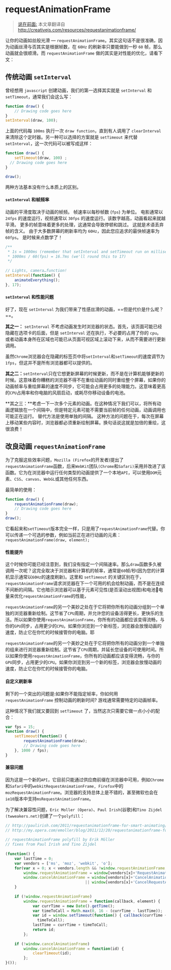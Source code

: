 # requestAnimationFrame

> [说在前面:]() 本文章翻译自 http://creativejs.com/resources/requestanimationframe/ 

让你的动画如丝般光滑 — `requestAnimationFrame`。其实这句话不是很准确，因为动画丝滑与否其实是根据帧数，在 `60Hz` 的刷新率只要能做到一秒 `60` 帧，那么动画就会很顺滑。而 `requestAnimationFrame` 做的其实是对性能的优化，请看下文：

## 传统动画 `setInterval`

曾经想用 `javascript` 创建动画，我们的第一选择其实就是 `setInterval` 和 `setTimeout`，通常我们会这么写：

```js
function draw() {
    // Drawing code goes here
}
setInterval(draw, 100);
```

上面的代码每 `100ms` 执行一次 `draw function`，直到有人调用了 `clearInterval` 来清除这个定时器。另一种可以选择的方案就是 `setTimeout` 来代替 `setInterval`，这一次代码可以被写成这样：

```js
function draw() {
	setTimeout(draw, 100) ;
  // Drawing code goes here
}

draw();
```

两种方法基本没有什么本质上的区别。

#### `setInterval` 和帧频率

动画的平滑度取决于动画的帧频。 帧速率以每秒帧数 (`fps`) 为单位。 电影通常以 `24fps` 的速度运行，视频通常以 `30fps` 的速度运行。该数字越高，动画看起来就越平滑。 更多的帧意味着更多的处理，这通常会导致停顿和跳过。 这就是术语丢弃帧的含义。 由于大多数屏幕的刷新率均为 `60Hz`，因此您应追求的最快帧速率为 `60fps`。 是时候来点数学了！

```js
/**
 * 1s = 1000ms (remember that setInterval and setTimeout run on milliseconds)
 * 1000ms / 60(fps) = 16.7ms (we'll round this to 17)
 */
 
// Lights, camera…function!
setInterval(function() {
    animateEverything();
}, 17);
```

#### `setInterval` 和性能问题

好了，现在 `setInterval` 为我们带来了性感丝滑的动画，==但是代价是什么呢？==。

**其之一：** `setInterval` 不考虑动画发生时浏览器的状态。首先，该页面可能已经隐藏在选项卡的后面，但是 `setInterval` 还在执行，不必要的占用了你的 `cpu`。或者动画本身所在区域也可能已从页面可视区域上滚动下来，从而不需要进行更新调用。

虽然`Chrome`浏览器会在隐藏的标签页中将`setInterval`和`setTimeout`的速度调节为`1fps`，但这并不是所有浏览器都可以提供的。

**其之二：**`setInterval`只在它想更新屏幕的时候更新，而不是在计算机能够更新的时候。这意味着你糟糕的浏览器不得不在重绘动画的同时重绘整个屏幕，如果你的动画帧率与重绘屏幕的速度不同步，它可能会占用更多的处理能力。这意味着更高的`CPU`占用率和你电脑的风扇启动，或耗尽你移动设备的电池。

**其之三：**考虑一下一次多个元素的动画。在这种情况下我们可以，将所有动画逻辑放在一个间隔中，但是特定元素可能不需要当前帧的任何动画，动画调用也可能正在运行。 替代方法是使用单独的间隔。 这种方法的问题在于，每次在屏幕上移动某些内容时，浏览器都必须重新绘制屏幕。换句话说这就是加倍的重绘，这很浪费！

## 改良动画 `requestAnimationFrame`

为了克服这些效率问题，`Mozilla (Firefox`的开发者)提出了`requestAnimationFrame`函数，后来`WebKit`团队`(Chrome`和`Safari)`采用并改进了该函数。它为在浏览器中运行任何类型的动画提供了一个本地`API`，可以使用`DOM`元素、`CSS`、`canvas`、`WebGL`或其他任何东西。

最简单的使用：

```js
function draw() {
    requestAnimationFrame(draw);
    // Drawing code goes here
}
draw();
```

它看起来和`setTimeout`版本完全一样，只是用了`requestAnimationFrame`代替。你可以传递一个可选的参数，例如当前正在进行动画的元素：`requestAnimationFrame(draw, element);`

#### 性能提升

这个时候你可能已经注意到，我们没有指定一个间隔速率。那么`draw`函数多久被调用一次呢？这完全取决于浏览器和计算机的帧率，通常是`60`帧/秒(因为您的计算机显示通常以`60Hz`的速度刷新)。这里和 `setTimeout` 的关键区别在于，`requestAnimationFrame`请求浏览器在下一个可用的机会绘制动画，而不是在连续不间断的间隔。它也暗示浏览器可以基于元素可见性(是否滚动出视图)和电池🔋电量来优化`requestAnimationFrame`的性能，

`requestAnimationFrame`的另一个美妙之处在于它将把你所有的动画分组到一个单独的浏览器重新绘制。这节省了`CPU`周期，并允许您的设备活得更长，更快乐的生活。所以如果你使用`requestAnimationFrame`，你所有的动画都应该变得流畅，与你的`GPU`同步，占用更少的`CPU`。如果你浏览到一个新标签，浏览器会放慢动画的速度，防止它在你忙的时候接管你的电脑。耶

`requestAnimationFrame`的另一个美妙之处在于它将把你所有的动画分到一个单独的组来进行浏览器重新绘制。这节省了`CPU`周期，并延长您设备的可使用时间。所以如果你使用`requestAnimationFrame`，你所有的动画都应该变得流畅，与你的`GPU`同步，占用更少的`CPU`。如果你浏览到另一个新的标签，浏览器会放慢动画的速度，防止它在你忙的时候接管你的电脑。

#### 自定义刷新率

剩下的一个突出的问题是:如果你不能指定帧率，你如何用 `requestAnimationFrame` 控制动画的刷新时间? 游戏通常需要特定的动画帧率。

这种情况下我们就又要回到 `setTimeout` 了，当然这次只需要它做一点小小的配合：

```js
var fps = 15;
function draw() {
    setTimeout(function() {
        requestAnimationFrame(draw);
        // Drawing code goes here
    }, 1000 / fps);
}
```

#### 兼容问题

因为这是一个新的`API`，它目前只能通过供应商前缀在浏览器中可用，例如`Chrome`和`Safari`中的`webkitRequestAnimationFrame, Firefox`中的`mozRequestAnimationFrame`。浏览器的支持总体上是不错的，甚至微软也会在`ie10`版本中支持`msRequestAnimationFrame`。

为了解决兼容性问题，`Eric Moller (Opera)`、`Paul Irish`(谷歌)和`Tino Zijdel (twweakers.net)`创建了一个`polyfill`：

```js
// http://paulirish.com/2011/requestanimationframe-for-smart-animating/
// http://my.opera.com/emoller/blog/2011/12/20/requestanimationframe-for-smart-er-animating
 
// requestAnimationFrame polyfill by Erik Möller
// fixes from Paul Irish and Tino Zijdel
 
(function() {
    var lastTime = 0;
    var vendors = ['ms', 'moz', 'webkit', 'o'];
    for(var x = 0; x < vendors.length && !window.requestAnimationFrame; ++x) {
        window.requestAnimationFrame = window[vendors[x]+'RequestAnimationFrame'];
        window.cancelAnimationFrame = window[vendors[x]+'CancelAnimationFrame']
                                   || window[vendors[x]+'CancelRequestAnimationFrame'];
    }
 
    if (!window.requestAnimationFrame)
        window.requestAnimationFrame = function(callback, element) {
            var currTime = new Date().getTime();
            var timeToCall = Math.max(0, 16 - (currTime - lastTime));
            var id = window.setTimeout(function() { callback(currTime + timeToCall); },
              timeToCall);
            lastTime = currTime + timeToCall;
            return id;
        };
 
    if (!window.cancelAnimationFrame)
        window.cancelAnimationFrame = function(id) {
            clearTimeout(id);
        };
}());
```

